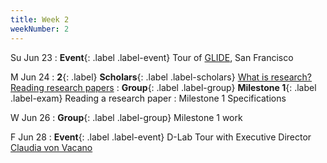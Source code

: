 ```yaml
---
title: Week 2
weekNumber: 2
---
```


Su Jun 23
: **Event**{: .label .label-event} Tour of [GLIDE](https://www.glide.org/), San Francisco

M Jun 24 
: **2**{: .label} **Scholars**{: .label .label-scholars} [What is research? Reading research papers](https://docs.google.com/presentation/d/1Pmuytg2yd_fHfIQfU4xGTwufvF8KGtq1hHavegU4pUU/edit)
: **Group**{: .label .label-group} **Milestone 1**{: .label .label-exam} Reading a research paper
  : Milestone 1 Specifications

W Jun 26
: **Group**{: .label .label-group} Milestone 1 work

F Jun 28
: **Event**{: .label .label-event} D-Lab Tour with Executive Director [Claudia von Vacano](https://cdss.berkeley.edu/people/claudia-von-vacano-0)
